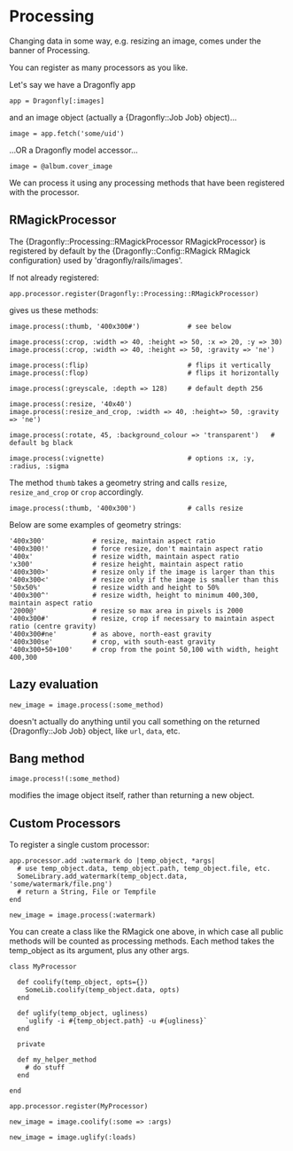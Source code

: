 Processing
==========

Changing data in some way, e.g. resizing an image, comes under the banner of Processing.

You can register as many processors as you like.

Let's say we have a Dragonfly app

    app = Dragonfly[:images]

and an image object (actually a {Dragonfly::Job Job} object)...

    image = app.fetch('some/uid')

...OR a Dragonfly model accessor...

    image = @album.cover_image

We can process it using any processing methods that have been registered with the processor.

RMagickProcessor
----------------
The {Dragonfly::Processing::RMagickProcessor RMagickProcessor} is registered by default by
the {Dragonfly::Config::RMagick RMagick configuration} used by 'dragonfly/rails/images'.

If not already registered:

    app.processor.register(Dragonfly::Processing::RMagickProcessor)

gives us these methods:

    image.process(:thumb, '400x300#')            # see below

    image.process(:crop, :width => 40, :height => 50, :x => 20, :y => 30)
    image.process(:crop, :width => 40, :height => 50, :gravity => 'ne')

    image.process(:flip)                         # flips it vertically
    image.process(:flop)                         # flips it horizontally

    image.process(:greyscale, :depth => 128)     # default depth 256

    image.process(:resize, '40x40')
    image.process(:resize_and_crop, :width => 40, :height=> 50, :gravity => 'ne')

    image.process(:rotate, 45, :background_colour => 'transparent')   # default bg black

    image.process(:vignette)                     # options :x, :y, :radius, :sigma

The method `thumb` takes a geometry string and calls `resize`, `resize_and_crop` or `crop` accordingly.

    image.process(:thumb, '400x300')             # calls resize

Below are some examples of geometry strings:

    '400x300'            # resize, maintain aspect ratio
    '400x300!'           # force resize, don't maintain aspect ratio
    '400x'               # resize width, maintain aspect ratio
    'x300'               # resize height, maintain aspect ratio
    '400x300>'           # resize only if the image is larger than this
    '400x300<'           # resize only if the image is smaller than this
    '50x50%'             # resize width and height to 50%
    '400x300^'           # resize width, height to minimum 400,300, maintain aspect ratio
    '2000@'              # resize so max area in pixels is 2000
    '400x300#'           # resize, crop if necessary to maintain aspect ratio (centre gravity)
    '400x300#ne'         # as above, north-east gravity
    '400x300se'          # crop, with south-east gravity
    '400x300+50+100'     # crop from the point 50,100 with width, height 400,300

Lazy evaluation
---------------

    new_image = image.process(:some_method)

doesn't actually do anything until you call something on the returned {Dragonfly::Job Job} object, like `url`, `data`, etc.

Bang method
-----------

    image.process!(:some_method)

modifies the image object itself, rather than returning a new object.

Custom Processors
-----------------

To register a single custom processor:

    app.processor.add :watermark do |temp_object, *args|
      # use temp_object.data, temp_object.path, temp_object.file, etc.
      SomeLibrary.add_watermark(temp_object.data, 'some/watermark/file.png')
      # return a String, File or Tempfile
    end

    new_image = image.process(:watermark)

You can create a class like the RMagick one above, in which case all public methods will be counted as processing methods.
Each method takes the temp_object as its argument, plus any other args.

    class MyProcessor

      def coolify(temp_object, opts={})
        SomeLib.coolify(temp_object.data, opts)
      end

      def uglify(temp_object, ugliness)
        `uglify -i #{temp_object.path} -u #{ugliness}`
      end

      private

      def my_helper_method
        # do stuff
      end

    end

    app.processor.register(MyProcessor)

    new_image = image.coolify(:some => :args)

    new_image = image.uglify(:loads)

